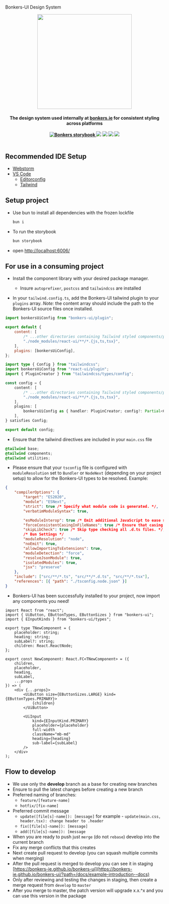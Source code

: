 <div align="center"><a name="readme-top"></a></div>

<br/>

Bonkers-UI Design System

<div align="center" style="display:flex; flex-direction: column;">
	<a href="https://bonkers-ie.github.io/bonkers-ui" target="_blank">
		<img width="300" src="https://web-assets.bonkers.ie/packs/static/logo/bonkers_logo-279f0cff5a9b71e3059a.svg">
	</a>

<h4>The design system used internally at <a href="https://www.bonkers.ie" target="_blank">bonkers.ie</a> for consistent styling across platforms</a>

<br/>
<br/>

<div align="center">
	<a href="https://bonkers-ie.github.io/bonkers-ui/"  target="_blank">  
		<img alt="Bonkers storybook" src="https://img.shields.io/badge/Bonkers-UI-green.svg?logo=storybook" />  
	</a>
	<img src="https://img.shields.io/npm/v/bonkers-ui?color=green">
	<img src="https://img.shields.io/npm/l/bonkers-ui">
	<img src="https://img.shields.io/npm/dw/bonkers-ui">
	<img src="https://img.badgesize.io/https:/unpkg.com/bonkers-ui/?label=Brotli%20size%3A%20JS&compression=brotli">
</div>
</div>

## Recommended IDE Setup

- [Webstorm](https://www.jetbrains.com/webstorm/)
- [VS Code](https://code.visualstudio.com/)
    - [Editorconfig](https://marketplace.visualstudio.com/items?itemName=EditorConfig.EditorConfig)
    - [Tailwind](https://marketplace.visualstudio.com/items?itemName=bradlc.vscode-tailwindcss)

## Setup project

- Use bun to install all dependencies with the frozen lockfile

    ```js
    bun i
    ```

- To run the storybook

    ```js
    bun storybook
    ```

- open [http://localhost:6006/](http://localhost:6006/)

## For use in a consuming project

- Install the component library with your desired package manager.

    - Insure `autoprefixer`, `postcss` and `tailwindcss` are installed

- In your `tailwind.config.ts`, add the Bonkers-UI tailwind plugin to your `plugins` array. _Note:_ the content array should include the path to the Bonkers-UI source files once installed.

```js
import bonkersUiConfig from "bonkers-ui/plugin";

export default {
	content: [
		/* ...other directories containing Tailwind styled components/pages */
		"./node_modules/react-ui/**/*.{js,ts,tsx}",
	],
	plugins: [bonkersUiConfig],
};
```

```ts
import type { Config } from "tailwindcss";
import bonkersUiConfig from "react-ui/plugin";
import { PluginCreator } from "tailwindcss/types/config";

const config = {
	content: [
		/* ...other directories containing Tailwind styled components/pages */
		"./node_modules/react-ui/**/*.{js,ts,tsx}",
	],
	plugins: [
		bonkersUiConfig as { handler: PluginCreator; config?: Partial<Config> },
	],
} satisfies Config;

export default config;
```

- Ensure that the tailwind directives are included in your `main.css` file

```css
@tailwind base;
@tailwind components;
@tailwind utilities;
```

- Please ensure that your `tsconfig` file is configured with `moduleResolution` set to `Bundler` or `NodeNext` (depending on your project setup) to allow for the Bonkers-UI types to be resolved. Example:

```json
{
	"compilerOptions": {
		"target": "ES2020",
		"module": "ESNext",
		"strict": true /* Specify what module code is generated. */,
		"verbatimModuleSyntax": true,

		"esModuleInterop": true /* Emit additional JavaScript to ease support for importing CommonJS modules. This enables 'allowSyntheticDefaultImports' for type compatibility. */,
		"forceConsistentCasingInFileNames": true /* Ensure that casing is correct in imports. */,
		"skipLibCheck": true /* Skip type checking all .d.ts files. */,
		/* Bun Settings */
		"moduleResolution": "node",
		"noEmit": true,
		"allowImportingTsExtensions": true,
		"moduleDetection": "force",
		"resolveJsonModule": true,
		"isolatedModules": true,
		"jsx": "preserve"
	},
	"include": ["src/**/*.ts", "src/**/*.d.ts", "src/**/*.tsx"],
	"references": [{ "path": "./tsconfig.node.json" }]
}
```

- Bonkers-UI has been successfully installed to your project, now import any components you need!

```tsx
import React from "react";
import { UiButton, EButtonTypes, EButtonSizes } from "bonkers-ui";
import { EInputKinds } from "bonkers-ui/types";

export type TNewComponent = {
	placeholder: string;
	heading: string;
	subLabel?: string;
	children: React.ReactNode;
};

export const NewComponent: React.FC<TNewComponent> = ({
	children,
	placeholder,
	heading,
	subLabel,
	...props
}) => (
	<div {...props}>
		<UiButton size={EButtonSizes.LARGE} kind={EButtonTypes.PRIMARY}>
			{children}
		</UiButton>

		<UiInput
			kind={EInputKind.PRIMARY}
			placeholder={placeholder}
			full-width
			className="mb-md"
			heading={heading}
			sub-label={subLabel}
		/>
	</div>
);
```

## Flow to develop

- We use only the <b>develop</b> branch as a base for creating new branches
- Ensure to pull the latest changes before creating a new branch
- Preferred naming of branches:
    - `feature/[feature-name]`
    - `hotfix/[fix-name]`
- Preferred commit message
    - `update([file[s]-name]): [message]` for example - `update(main.css, header.tsx): change header to .header`
    - `fix([file[s]-name]): [message]`
    - `add([file[s]-name]): [message`
- When you are ready to push just `merge` (do not `rebase`) develop into the current branch
- Fix any merge conflicts that this creates
- Next create pull request to develop (you can squash multiple commits when merging)
- After the pull request is merged to develop you can see it in staging [https://bonkers-ie.github.io/bonkers-ui](https://bonkers-ie.github.io/bonkers-ui/?path=/docs/example-introduction--docs)
- Only after reviewing and testing the changes in staging, then create a merge request from `develop` to `master`
- After you merge to master, the patch version will upgrade x.x.^x and you can use this version in the package
